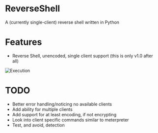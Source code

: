 # ReverseShell
A (currently single-client) reverse shell written in Python

# Features
* Reverse Shell, unencoded, single client support (this is only v1.0 after all)

![Execution](http://i.imgur.com/lEaPaYs.png)

# TODO
* Better error handling/noticing no available clients
* Add ability for multiple clients
* Add support for at least encoding, if not encrypting
* Look into client specific commands similar to meterpreter
* Test, and avoid, detection